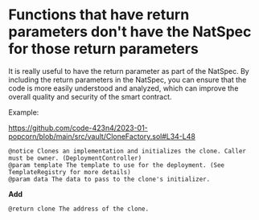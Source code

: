 # Functions that have return parameters don't have the NatSpec  for those return parameters 

It is really useful to have the return parameter as part of the NatSpec. By including the return parameters in the NatSpec, you can ensure that the code is more easily understood and analyzed, which can improve the overall quality and security of the smart contract.

Example: 

https://github.com/code-423n4/2023-01-popcorn/blob/main/src/vault/CloneFactory.sol#L34-L48
 
    @notice Clones an implementation and initializes the clone. Caller must be owner. (DeploymentController)
    @param template The template to use for the deployment. (See TemplateRegistry for more details)
    @param data The data to pass to the clone's initializer.

   **Add**

    @return clone The address of the clone.
